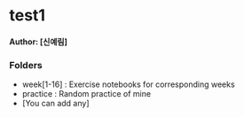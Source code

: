 # test1
#### Author: [신예림]
### Folders
* week[1-16] : Exercise notebooks for corresponding weeks
* practice : Random practice of mine
* [You can add any]
